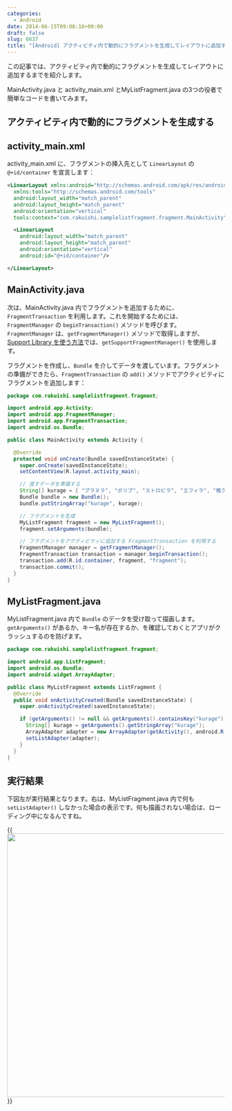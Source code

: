 ```yaml
---
categories:
  - Android
date: 2014-06-15T09:08:18+09:00
draft: false
slug: 6637
title: "[Android] アクティビティ内で動的にフラグメントを生成してレイアウトに追加する"
---
```


この記事では、アクティビティ内で動的にフラグメントを生成してレイアウトに追加するまでを紹介します。

MainActivity.java と activity_main.xml とMyListFragment.java の3つの役者で簡単なコードを書いてみます。

## アクティビティ内で動的にフラグメントを生成する

## activity_main.xml

activity_main.xml に、フラグメントの挿入先として `LinearLayout` の `@+id/container` を宣言します：

```xml
<LinearLayout xmlns:android="http://schemas.android.com/apk/res/android"
  xmlns:tools="http://schemas.android.com/tools"
  android:layout_width="match_parent"
  android:layout_height="match_parent"
  android:orientation="vertical"
  tools:context="com.rakuishi.samplelistfragment.fragment.MainActivity">

  <LinearLayout
    android:layout_width="match_parent"
    android:layout_height="match_parent"
    android:orientation="vertical"
    android:id="@+id/container"/>

</LinearLayout>
```

## MainActivity.java

次は、MainActivity.java 内でフラグメントを追加するために、`FragmentTransaction` を利用します。これを開始するためには、`FragmentManager` の `beginTransaction()` メソッドを呼びます。`FragmentManager` は、`getFragmentManager()` メソッドで取得しますが、[Support Library を使う方法](http://rakuishi.com/archives/6609)では、`getSupportFragmentManager()` を使用します。

フラグメントを作成し、`Bundle` を介してデータを渡しています。フラグメントの準備ができたら、`FragmentTransaction` の `add()` メソッドでアクティビティにフラグメントを追加します：

```java
package com.rakuishi.samplelistfragment.fragment;

import android.app.Activity;
import android.app.FragmentManager;
import android.app.FragmentTransaction;
import android.os.Bundle;

public class MainActivity extends Activity {

  @Override
  protected void onCreate(Bundle savedInstanceState) {
    super.onCreate(savedInstanceState);
    setContentView(R.layout.activity_main);

    // 渡すデータを準備する
    String[] kurage = { "プラヌラ", "ポリプ", "ストロビラ", "エフィラ", "稚クラゲ", "成体" };
    Bundle bundle = new Bundle();
    bundle.putStringArray("kurage", kurage);

    // フラグメントを生成
    MyListFragment fragment = new MyListFragment();
    fragment.setArguments(bundle);

    // フラグメントをアクティビティに追加する FragmentTransaction を利用する
    FragmentManager manager = getFragmentManager();
    FragmentTransaction transaction = manager.beginTransaction();
    transaction.add(R.id.container, fragment, "fragment");
    transaction.commit();
  }
}
```

## MyListFragment.java

MyListFragment.java 内で `Bundle` のデータを受け取って描画します。`getArguments()` があるか、キー名が存在するか、を確認しておくとアプリがクラッシュするのを防げます。

```java
package com.rakuishi.samplelistfragment.fragment;

import android.app.ListFragment;
import android.os.Bundle;
import android.widget.ArrayAdapter;

public class MyListFragment extends ListFragment {
  @Override
  public void onActivityCreated(Bundle savedInstanceState) {
    super.onActivityCreated(savedInstanceState);

    if (getArguments() != null && getArguments().containsKey("kurage")) {
      String[] kurage = getArguments().getStringArray("kurage");
      ArrayAdapter adapter = new ArrayAdapter(getActivity(), android.R.layout.simple_list_item_1, kurage);
      setListAdapter(adapter);
    }
  }
}
```

## 実行結果

下図左が実行結果となります。右は、MyListFragment.java 内で何も `setListAdapter()` しなかった場合の表示です。何も描画されない場合は、ローディング中になるんですね。

{{<img alt="" src="/images/2014/06/6637_1.png" width="728" height="610">}}

